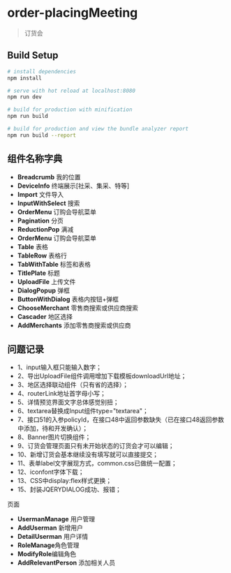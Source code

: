 # order-placingMeeting

> 订货会

## Build Setup

``` bash
# install dependencies
npm install

# serve with hot reload at localhost:8080
npm run dev

# build for production with minification
npm run build

# build for production and view the bundle analyzer report
npm run build --report
```

## 组件名称字典

- **Breadcrumb** 我的位置
- **DeviceInfo** 终端展示[社采、集采、特等]
- **Import** 文件导入
- **InputWithSelect** 搜索
- **OrderMenu** 订购会导航菜单
- **Pagination** 分页
- **ReductionPop** 满减
- **OrderMenu** 订购会导航菜单
- **Table** 表格
- **TableRow** 表格行
- **TabWithTable** 标签和表格
- **TitlePlate** 标题
- **UploadFile** 上传文件
- **DialogPopup** 弹框
- **ButtonWithDialog** 表格内按钮+弹框
- **ChooseMerchant** 零售商搜索或供应商搜索
- **Cascader** 地区选择
- **AddMerchants** 添加零售商搜索或供应商


## 问题记录
- 1、input输入框只能输入数字；
- 2、导出UploadFile组件调用增加下载模板downloadUrl地址；
- 3、地区选择联动组件（只有省的选择）；
- 4、routerLink地址首字母小写；
- 5、详情预览界面文字总体感觉别扭；
- 6、textarea替换成Input组件type="textarea"；
- 7、接口51的入参policyId，在接口48中返回参数缺失（已在接口48返回参数中添加，待和开发确认）；
- 8、Banner图片切换组件；
- 9、订货会管理页面只有未开始状态的订货会才可以编辑；
- 10、新增订货会基本继续没有填写就可以直接提交；
- 11、表单label文字展现方式，common.css已做统一配置；
- 12、iconfont字体下载；
- 13、CSS中display:flex样式更换；
- 15、封装JQERYDIALOG成功、报错；


页面
- **UsermanManage** 用户管理
- **AddUserman** 新增用户
- **DetailUserman** 用户详情
- **RoleManage**角色管理
- **ModifyRole**编辑角色
- **AddRelevantPerson** 添加相关人员
